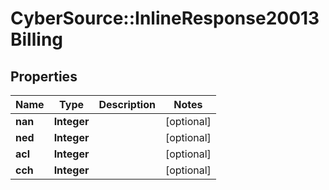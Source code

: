 # CyberSource::InlineResponse20013Billing

## Properties
Name | Type | Description | Notes
------------ | ------------- | ------------- | -------------
**nan** | **Integer** |  | [optional] 
**ned** | **Integer** |  | [optional] 
**acl** | **Integer** |  | [optional] 
**cch** | **Integer** |  | [optional] 


